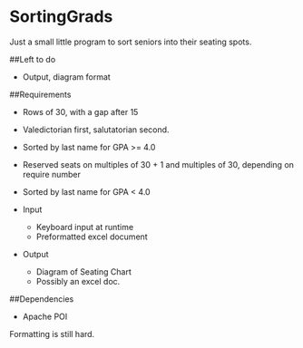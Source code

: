 # SortingGrads
Just a small little program to sort seniors into their seating spots.

##Left to do
- Output, diagram format

##Requirements
- Rows of 30, with a gap after 15
- Valedictorian first, salutatorian second.
- Sorted by last name for GPA >= 4.0
- Reserved seats on multiples of 30 + 1 and multiples of 30, depending on require number
- Sorted by last name for GPA < 4.0

- Input
  - Keyboard input at runtime
  - Preformatted excel document

- Output
	- Diagram of Seating Chart
	- Possibly an excel doc.

##Dependencies
- Apache POI

Formatting is still hard.
